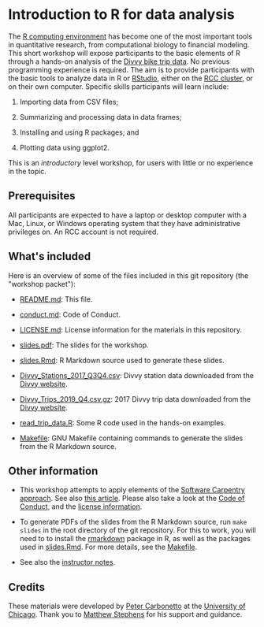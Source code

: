 # Introduction to R for data analysis

The [R computing environment][R] has become one of the most important
tools in quantitative research, from computational biology to
financial modeling. This short workshop will expose participants to
the basic elements of R through a hands-on analysis of the
[Divvy bike trip data][divvy-data]. No previous programming experience
is required. The aim is to provide participants with the basic tools
to analyze data in R or [RStudio][rstudio], either on the
[RCC cluster][RCC], or on their own computer. Specific skills
participants will learn include:

1. Importing data from CSV files;

2. Summarizing and processing data in data frames;

3. Installing and using R packages; and

4. Plotting data using ggplot2.

This is an *introductory* level workshop, for users with little or no
experience in the topic.

## Prerequisites

All participants are expected to have a laptop or desktop computer
with a Mac, Linux, or Windows operating system that they have
administrative privileges on. An RCC account is not required.

## What's included

Here is an overview of some of the files included in this git
repository (the "workshop packet"):

+ [README.md](README.md): This file.

+ [conduct.md](conduct.md): Code of Conduct.

+ [LICENSE.md](license.md): License information for the materials in
  this repository.

+ [slides.pdf](slides.pdf): The slides for the workshop.

+ [slides.Rmd](slides.Rmd): R Markdown source used to generate these
  slides.

+ [Divvy_Stations_2017_Q3Q4.csv](Divvy_Stations_2017_Q3Q4.csv): Divvy
  station data downloaded from the [Divvy website][divvy-data].

+ [Divvy_Trips_2019_Q4.csv.gz](Divvy_Trips_2019_Q4.csv.gz): 2017 Divvy trip
  data downloaded from the [Divvy website][divvy-data].

+ [read_trip_data.R](read_trip_data.R): Some R code used in the hands-on
  examples.

+ [Makefile](Makefile): GNU Makefile containing commands to
  generate the slides from the R Markdown source.

## Other information

+ This workshop attempts to apply elements of the [Software Carpentry
approach][swc]. See also [this article][swc-lessons-learned]. Please
also take a look at the [Code of Conduct](conduct.md), and the
[license information](LICENSE.md).

+ To generate PDFs of the slides from the R Markdown source, run `make
slides` in the root directory of the git repository. For this to work,
you will need to to install the [rmarkdown][rmarkdown] package in R,
as well as the packages used in [slides.Rmd](slides.Rmd). For more
details, see the [Makefile](Makefile).

+ See also the [instructor notes](docs/NOTES.md).

## Credits

These materials were developed by [Peter Carbonetto][peter] at the
[University of Chicago][uchicago]. Thank you to
[Matthew Stephens][matthew] for his support and guidance.

[R]: http://cran.r-project.org
[rstudio]: http://rstudio.com
[RCC]: http://rcc.uchicago.edu
[swc]: http://software-carpentry.org/lessons
[swc-lessons-learned]: http://dx.doi.org/10.12688/f1000research.3-62.v2
[rmarkdown]: https://cran.r-project.org/package=rmarkdown
[divvy-data]: https://www.divvybikes.com/system-data
[peter]: http://pcarbo.github.io
[matthew]: http://stephenslab.uchicago.edu
[uchicago]: https://www.uchicago.edu
